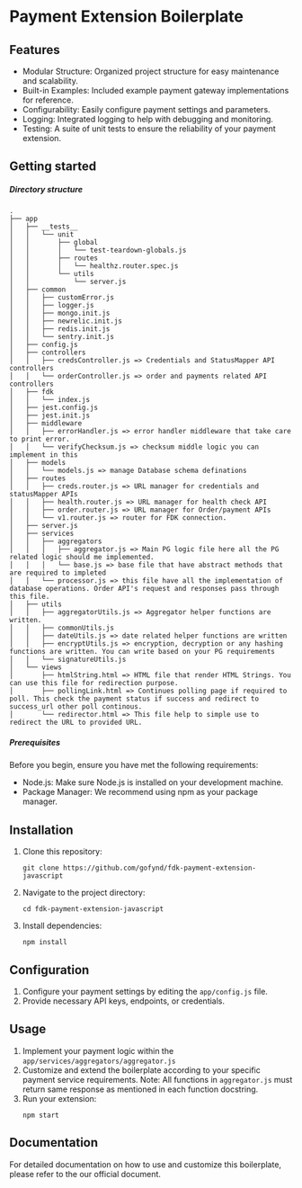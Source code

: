 # Payment Extension Boilerplate

## Features
- Modular Structure: Organized project structure for easy maintenance and scalability.
- Built-in Examples: Included example payment gateway implementations for reference.
- Configurability: Easily configure payment settings and parameters.
- Logging: Integrated logging to help with debugging and monitoring.
- Testing: A suite of unit tests to ensure the reliability of your payment extension.

## Getting started

##### Directory structure
```
.
├── app
│   ├── __tests__
│   │   └── unit
│   │       ├── global
│   │       │   └── test-teardown-globals.js
│   │       ├── routes
│   │       │   └── healthz.router.spec.js
│   │       └── utils
│   │           └── server.js
│   ├── common
│   │   ├── customError.js
│   │   ├── logger.js
│   │   ├── mongo.init.js
│   │   ├── newrelic.init.js
│   │   ├── redis.init.js
│   │   └── sentry.init.js
│   ├── config.js
│   ├── controllers
│   │   ├── credsController.js => Credentials and StatusMapper API controllers
│   │   └── orderController.js => order and payments related API controllers
│   ├── fdk
│   │   └── index.js
│   ├── jest.config.js
│   ├── jest.init.js
│   ├── middleware
│   │   ├── errorHandler.js => error handler middleware that take care to print error.
│   │   └── verifyChecksum.js => checksum middle logic you can implement in this
│   ├── models
│   │   └── models.js => manage Database schema definations
│   ├── routes
│   │   ├── creds.router.js => URL manager for credentials and statusMapper APIs
│   │   ├── health.router.js => URL manager for health check API
│   │   ├── order.router.js => URL manager for Order/payment APIs
│   │   └── v1.router.js => router for FDK connection.
│   ├── server.js
│   ├── services
│   │   ├── aggregators
│   │   │   ├── aggregator.js => Main PG logic file here all the PG related logic should me implemented.
│   │   │   └── base.js => base file that have abstract methods that are required to impleted
│   │   └── processor.js => this file have all the implementation of database operations. Order API's request and responses pass through this file.
│   ├── utils
│   │   ├── aggregatorUtils.js => Aggregator helper functions are written.
│   │   ├── commonUtils.js
│   │   ├── dateUtils.js => date related helper functions are written
│   │   ├── encryptUtils.js => encryption, decryption or any hashing functions are written. You can write based on your PG requirements
│   │   └── signatureUtils.js
│   └── views
│       ├── htmlString.html => HTML file that render HTML Strings. You can use this file for redirection purpose.
│       ├── pollingLink.html => Continues polling page if required to poll. This check the payment status if success and redirect to success_url other poll continous.
│       └── redirector.html => This file help to simple use to redirect the URL to provided URL.
```
##### Prerequisites
Before you begin, ensure you have met the following requirements:

- Node.js: Make sure Node.js is installed on your development machine.
- Package Manager: We recommend using npm as your package manager.


## Installation
1. Clone this repository:
    ```
    git clone https://github.com/gofynd/fdk-payment-extension-javascript
    ```
2. Navigate to the project directory:
    ```
    cd fdk-payment-extension-javascript
    ```
3. Install dependencies:
    ```
    npm install
    ```

## Configuration
1. Configure your payment settings by editing the `app/config.js` file.
2. Provide necessary API keys, endpoints, or credentials.

## Usage
1. Implement your payment logic within the `app/services/aggregators/aggregator.js`
2. Customize and extend the boilerplate according to your specific payment service requirements.
    Note: All functions in `aggregator.js` must return same response as mentioned in each function docstring.
3. Run your extension:
    ```
    npm start
    ```

## Documentation
For detailed documentation on how to use and customize this boilerplate, please refer to the our official document.
